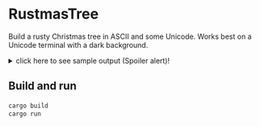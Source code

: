 # RustmasTree

Build a rusty Christmas tree in ASCII and some Unicode. Works best on a Unicode terminal with a dark background. 


<details>
<summary>click here to see sample output (Spoiler alert)!</summary>

![The generated tree](output.png)

</details>

## Build and run

```
cargo build
cargo run
```
